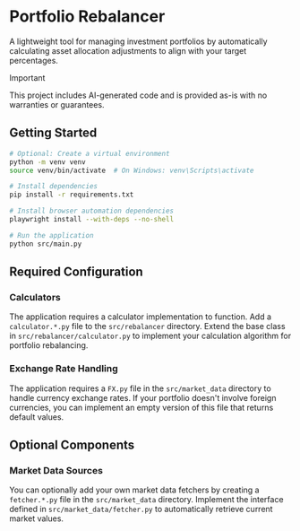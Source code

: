 # Portfolio Rebalancer

A lightweight tool for managing investment portfolios by automatically calculating asset allocation adjustments to align with your target percentages.

> [!IMPORTANT]
> This project includes AI-generated code and is provided as-is with no warranties or guarantees.

## Getting Started

```bash
# Optional: Create a virtual environment
python -m venv venv
source venv/bin/activate  # On Windows: venv\Scripts\activate

# Install dependencies
pip install -r requirements.txt

# Install browser automation dependencies
playwright install --with-deps --no-shell

# Run the application
python src/main.py
```

## Required Configuration

### Calculators
The application requires a calculator implementation to function. Add a `calculator.*.py` file to the `src/rebalancer` directory. Extend the base class in `src/rebalancer/calculator.py` to implement your calculation algorithm for portfolio rebalancing.

### Exchange Rate Handling
The application requires a `FX.py` file in the `src/market_data` directory to handle currency exchange rates. If your portfolio doesn't involve foreign currencies, you can implement an empty version of this file that returns default values.

## Optional Components

### Market Data Sources
You can optionally add your own market data fetchers by creating a `fetcher.*.py` file in the `src/market_data` directory. Implement the interface defined in `src/market_data/fetcher.py` to automatically retrieve current market values.

